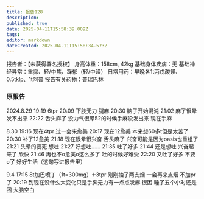 ```yaml
---
title: 报告128
description: 
published: true
date: 2025-04-11T15:58:39.009Z
tags: 
editor: markdown
dateCreated: 2025-04-11T15:58:34.573Z
---
```


﻿报告者：【未获得署名授权】
身高体重：158cm, 42kg
基础身体疾病：无
基础神经异常：重抑、轻/中焦、躁郁（轻/中躁）
日常用药：早晚各1t丙戊酸镁、0.5t[klp](/QTP/)、1t阿普
报告有关药物：[普瑞巴林](/PR80/)

### 原报告
2024.8.29
19:19 6tpr
20:09 下肢无力 腿麻
20:30 脑子开始混沌
21:02 麻了很晕发不出来
22:22 舌头麻了 没力气很晕52的时候手麻没发出来 现在手麻

8.30
19:16 现在4tpr 过一会来愈美
20:17 现在12愈美 本来想60多t但是太苦了
20:30 补了12愈美
21:18 现在很晕很兴奋 舌头麻了 兴奋可能是因为oasis也重组了
21:21 头晕的要死 想吐
21:27 好想吐……
21:35 吐了好多
21:44 还是想吐 兴奋起来了 欣快
21:46 再也不o愈美o这么多了 吐的时候好难受
22:20 又吐了好多 不要o了 好好生活（这句写进报告里）

9.4
17:15 8t加巴喷丁（1t=300mg）➕3tpr 刚刚抽了两支烟 一会再来点烟 不加pr了
20:19 到现在没什么大变化只是手脚无力有一点点发麻 很困 睡了五个小时还是困 大脑空白